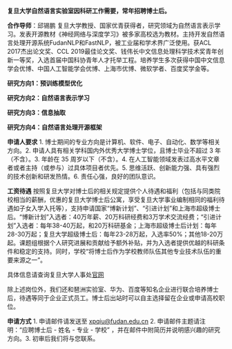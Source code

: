 **复旦大学自然语言实验室因科研工作需要，常年招聘博士后。**

**合作导师**：邱锡鹏 复旦大学教授、国家优青获得者，研究领域为自然语言表示学习。发表开源教材《神经网络与深度学习》被多家高校选为教材。主持开发自然语言处理开源系统FudanNLP和FastNLP，被工业届和学术界广泛使用。获ACL 2017杰出论文奖、CCL 2019最佳论文奖、钱伟长中文信息处理科学技术奖青年创新一等奖，入选首届中国科协青年人才托举工程。培养学生多次获得中国中文信息学会优博、中国人工智能学会优博、上海市优博、微软学者、百度奖学金等。

**研究方向1：预训练模型优化**

**研究方向2：自然语言表示学习**

**研究方向3：信息抽取**

**研究方向4：自然语言处理开源框架**

**申请人要求** 1. 博士期间的专业方向是计算机、软件、电子、自动化、数学等相关方向。2. 申请人具有相关学科国内外优秀大学博士学位，且博士毕业不超过 3 年（不含）。3. 年龄在 35 周岁以下（不含）。4. 在人工智能领域发表过高水平文章者或者主持（或参与）过具体项目者优先。5. 思维活跃、创新能力强、具有强烈的技术创新和研发热情。6. 责任心强，良好的团队意识。

**工资待遇** 按照复旦大学对博士后的相关规定提供个人待遇和福利（包括与同类院校相当的薪酬，优惠的复旦大学博士后公寓，享受复旦大学事业编制相同的福利待遇如子女入学入托等），支持申请国家“博新计划”、“引进计划”和上海市超级博士后。“博新计划”入选者：40万年薪、20万科研经费和3万学术交流经费；“引进计划”入选者：每年38-40万起，和20万科研基金；上海市超级博士后计划：每年28-30万起；复旦大学超级博士后：每年23-28万起，入选率50%；其他18-20万起。课题组根据个人研究进展和贡献给予额外补贴，并为入选者提供优越的科研条件和稳定的支持。同时，学校“将博士后作为学校教师队伍其他专业技术队伍的重要来源之一”。

具体信息请查询复旦大学人事处[官网](http://www.hr.fudan.edu.cn/)

除上述岗位外，我们还和琶洲实验室、华为、百度等知名企业进行联合培养博士后，待遇等同于企业正式员工。博士后出站时可以自主选择留在企业或申请高校职位。

**申请方式** 1. 申请邮件请发送至 xpqiu@fudan.edu.cn 2. 申请邮件主题请注明：“应聘博士后 - 姓名 - 专业 - 学校” ，并在邮件中附简历并说明感兴趣的研究方向。3. 初审后我们将与您联系。